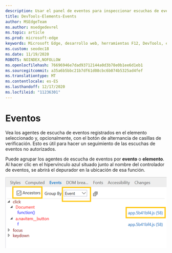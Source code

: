 ```yaml
---
description: Usar el panel de eventos para inspeccionar escuchas de eventos registrados en la página
title: DevTools-Elements-Events
author: MSEdgeTeam
ms.author: msedgedevrel
ms.topic: article
ms.prod: microsoft-edge
keywords: Microsoft Edge, desarrollo web, herramientas F12, DevTools, elementos, detectores de eventos, controladores de eventos
ms.custom: seodec18
ms.date: 11/19/2020
ROBOTS: NOINDEX,NOFOLLOW
ms.openlocfilehash: 76696946e7dad93712144a0d3b78e0b1ee6d1eb1
ms.sourcegitcommit: a35a6b5bbc21b7df61d08cbc6b074b5325ad4fef
ms.translationtype: MT
ms.contentlocale: es-ES
ms.lasthandoff: 12/17/2020
ms.locfileid: "11236301"
---
```

# Eventos 

Vea los agentes de escucha de eventos registrados en el elemento seleccionado y, opcionalmente, con el botón de alternancia de casillas de verificación. Esto es útil para hacer un seguimiento de las escuchas de eventos no autorizados. 

Puede agrupar los agentes de escucha de eventos por **evento** o **elemento**. Al hacer clic en el hipervínculo azul situado junto al nombre del controlador de eventos, se abrirá el depurador en la ubicación de esa función.

![Panel de eventos](../media/elements_events.png)
